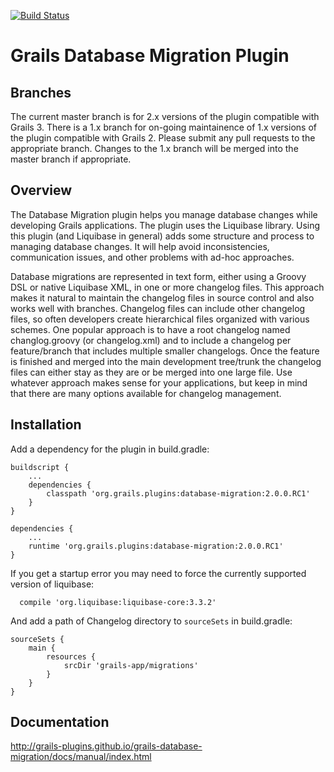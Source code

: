 [![Build Status](https://travis-ci.org/grails-plugins/grails-database-migration.svg)](https://travis-ci.org/grails-plugins/grails-database-migration)

# Grails Database Migration Plugin

## Branches

The current master branch is for 2.x versions of the plugin compatible with Grails 3. There is a 1.x branch for on-going maintainence of 1.x versions of the plugin compatible with Grails 2. Please submit any pull requests to the appropriate branch. Changes to the 1.x branch will be merged into the master branch if appropriate.

## Overview

The Database Migration plugin helps you manage database changes while developing Grails applications. The plugin uses the Liquibase library. Using this plugin (and Liquibase in general) adds some structure and process to managing database changes. It will help avoid inconsistencies, communication issues, and other problems with ad-hoc approaches.

Database migrations are represented in text form, either using a Groovy DSL or native Liquibase XML, in one or more changelog files. This approach makes it natural to maintain the changelog files in source control and also works well with branches. Changelog files can include other changelog files, so often developers create hierarchical files organized with various schemes.
One popular approach is to have a root changelog named changlog.groovy (or changelog.xml) and to include a changelog per feature/branch that includes multiple smaller changelogs. Once the feature is finished and merged into the main development tree/trunk the changelog files can either stay as they are or be merged into one large file. Use whatever approach makes sense for your applications, but keep in mind that there are many options available for changelog management.

## Installation

Add a dependency for the plugin in build.gradle:

```
buildscript {
    ...
    dependencies {
        classpath 'org.grails.plugins:database-migration:2.0.0.RC1'
    }
}

dependencies {
    ...
    runtime 'org.grails.plugins:database-migration:2.0.0.RC1'
}
```

If you get a startup error you may need to force the currently supported version of liquibase:

```
  compile 'org.liquibase:liquibase-core:3.3.2'
```

And add a path of Changelog directory to `sourceSets` in build.gradle:

```
sourceSets {
    main {
        resources {
            srcDir 'grails-app/migrations'
        }
    }
}
```

## Documentation

http://grails-plugins.github.io/grails-database-migration/docs/manual/index.html
